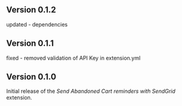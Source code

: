 ## Version 0.1.2

updated - dependencies

## Version 0.1.1

fixed - removed validation of API Key in extension.yml

## Version 0.1.0

Initial release of the _Send Abandoned Cart reminders with SendGrid_ extension.